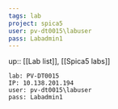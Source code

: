 ```yaml
---
tags: lab
project: spica5
user: pv-dt0015\labuser
pass: Labadmin1
---
```

up:: [[Lab list]], [[Spica5 labs]]

```
lab: PV-DT0015
IP: 10.138.201.194 
user: pv-dt0015\labuser
pass: Labadmin1
```